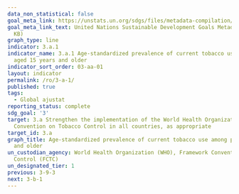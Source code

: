 ```yaml
---
data_non_statistical: false
goal_meta_link: https://unstats.un.org/sdgs/files/metadata-compilation/Metadata-Goal-3.pdf
goal_meta_link_text: United Nations Sustainable Development Goals Metadata (PDF 866
  KB)
graph_type: line
indicator: 3.a.1
indicator_name: 3.a.1 Age-standardized prevalence of current tobacco use among persons
  aged 15 years and older
indicator_sort_order: 03-aa-01
layout: indicator
permalink: /ro/3-a-1/
published: true
tags:
  - Global ajustat
reporting_status: complete
sdg_goal: '3'
target: 3.a Strengthen the implementation of the World Health Organization Framework
  Convention on Tobacco Control in all countries, as appropriate
target_id: 3.a
graph_title: Age-standardized prevalence of current tobacco use among persons aged 15 years
  and older
un_custodian_agency: World Health Organization (WHO), Framework Convention on Tobacco
  Control (FCTC)
un_designated_tier: 1
previous: 3-9-3
next: 3-b-1
---
```

